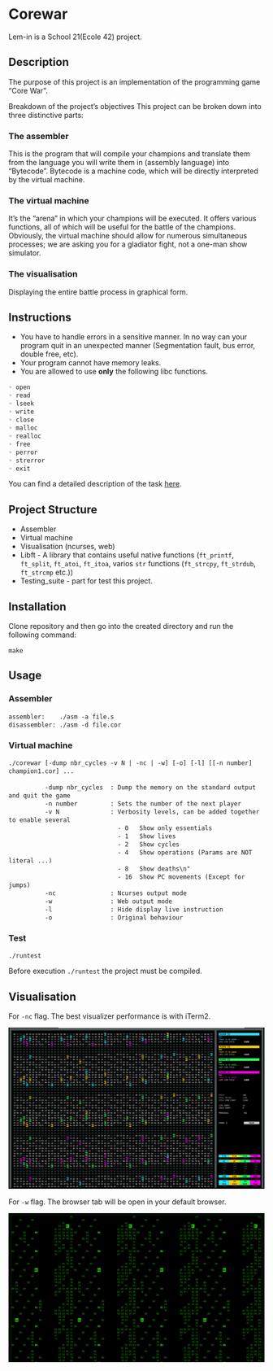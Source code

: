# Corewar
Lem-in is a School 21(Ecole 42) project. 

## Description
The purpose of this project is an implementation of the programming game “Core War”.

Breakdown of the project’s objectives
This project can be broken down into three distinctive parts:
### The assembler
This is the program that will compile your champions and translate them from the language you will
write them in (assembly language) into “Bytecode”. Bytecode is a machine code, which will be directly
interpreted by the virtual machine.
### The virtual machine
It’s the “arena” in which your champions will be executed.
It offers various functions, all of which will be useful for the battle of the champions.
Obviously, the virtual machine should allow for numerous simultaneous processes;
we are asking you for a gladiator fight, not a one-man show simulator.
### The visualisation
Displaying the entire battle process in graphical form.

## Instructions
* You have to handle errors in a sensitive manner. In no way can your program quit
in an unexpected manner (Segmentation fault, bus error, double free, etc).
* Your program cannot have memory leaks.
* You are allowed to use **only** the following libc functions.
```
◦ open
◦ read
◦ lseek
◦ write
◦ close
◦ malloc
◦ realloc
◦ free
◦ perror
◦ strerror
◦ exit
```

You can find a detailed description of the task [here](https://github.com/VBrazhnik/Corewar/blob/master/corewar.en.pdf).

## Project Structure

* Assembler
* Virtual machine
* Visualisation (ncurses, web)
* Libft - A library that contains useful native functions (`ft_printf`, `ft_split`, `ft_atoi`, `ft_itoa`, varios `str`
functions (`ft_strcpy`, `ft_strdub`, `ft_strcmp` etc.))
* Testing_suite - part for test this project.

## Installation

Clone repository and then go into the created directory and run the following command:

```
make
```

## Usage

### Assembler
```
assembler:    ./asm -a file.s
disassembler: ./asm -d file.cor
```
### Virtual machine
```
./corewar [-dump nbr_cycles -v N | -nc | -w] [-o] [-l] [[-n number] champion1.cor] ...

          -dump nbr_cycles  : Dump the memory on the standard output and quit the game
          -n number         : Sets the number of the next player
          -v N              : Verbosity levels, can be added together to enable several
                              - 0   Show only essentials
                              - 1   Show lives
                              - 2   Show cycles
                              - 4   Show operations (Params are NOT literal ...)
                              - 8   Show deaths\n"
                              - 16  Show PC movements (Except for jumps)
          -nc               : Ncurses output mode
          -w                : Web output mode
          -l                : Hide display live instruction
          -o                : Original behaviour
```
### Test

```
./runtest
```
Before execution `./runtest` the project must be compiled.

## Visualisation
For `-nc` flag. The best visualizer performance is with iTerm2.

![corewar](/readme_resources/visu.png)

For `-w` flag. The browser tab will be open in your default browser.

![corewar](/readme_resources/visu_web.png)
